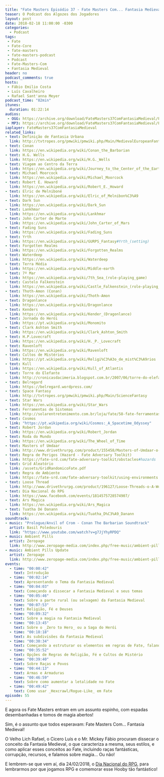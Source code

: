 ```yaml
---
title: "Fate Masters Episódio 37 - Fate Masters Com... Fantasia Medieval"
teaser: O Podcast dos Algozes dos Jogadores
layout: post
date: 2018-02-18 11:00:00 -0300
categories:
  - Podcast
tags:
 - Fate
 - Fate-Core
 - fate-masters
 - fate-masters-podcast
 - Podcast
 - Fate-Masters-Com
 - Fantasia Medieval
header: no
podcast_comments: true 
hosts:
 - Fábio Emilio Costa
 - Luís Cavalheiro
 - Rafael Sant'anna Meyer
podcast_time: "82min"
itunes:
  duration: 01:22:14
audios:
 - OGG: https://archive.org/download/FateMasters37ComFantasiaMedieval/FateMasters37-ComFantasiaMedieval.ogg
 - MP3: https://archive.org/download/FateMasters37ComFantasiaMedieval/FateMasters37-ComFantasiaMedieval.mp3
iaplayer: FateMasters37ComFantasiaMedieval
related_links:
- text: Definição de Fantasia Urbana
  link: http://tvtropes.org/pmwiki/pmwiki.php/Main/MedievalEuropeanFantasy
- text: Conan
  link: https://en.wikipedia.org/wiki/Conan_the_Barbarian
- text: H.G. Wells
  link: https://en.wikipedia.org/wiki/H.G._Wells
- text: Viagem ao Centro da Terra
  link: https://en.wikipedia.org/wiki/Journey_to_the_Center_of_the_Earthan
- text: Michael Moorcock
  link: https://en.wikipedia.org/wiki/Michael_Moorcock
- text: Robert E. Howard
  link: https://en.wikipedia.org/wiki/Robert_E._Howard
- text: Elric de Melniboné
  link: https://en.wikipedia.org/wiki/Elric_of_Melnibon%C3%A9
- text: Dark Sun
  link: https://en.wikipedia.org/wiki/Dark_Sun
- text: Lankhmar
  link: https://en.wikipedia.org/wiki/Lankhmar
- text: John Carter de Marte
  link: https://en.wikipedia.org/wiki/John_Carter_of_Mars
- text: Fading Suns
  link: https://en.wikipedia.org/wiki/Fading_Suns
- text: Yrth
  link: https://en.wikipedia.org/wiki/GURPS_Fantasy#Yrth_(setting)
- text: Forgotten Realms
  link: https://en.wikipedia.org/wiki/Forgotten_Realms
- text: Waterdeep
  link: https://en.wikipedia.org/wiki/Waterdeep
- text: Terra Média
  link: https://en.wikipedia.org/wiki/Middle-earth
- text: 7º Mar
  link: https://en.wikipedia.org/wiki/7th_Sea_(role-playing_game)
- text: Castelo Falkenstein
  link: https://en.wikipedia.org/wiki/Castle_Falkenstein_(role-playing_game)
- text: Thoth-Amon (Conan)
  link: https://en.wikipedia.org/wiki/Thoth-Amon
- text: Dragonlance
  link: https://en.wikipedia.org/wiki/Dragonlance
- text: Kenders
  link: https://en.wikipedia.org/wiki/Kender_(Dragonlance)
- text: Jornada do Herói
  link: https://pt.wikipedia.org/wiki/Monomito
- text: Clark Ashton Smith
  link: https://en.wikipedia.org/wiki/Clark_Ashton_Smith
- text: H.P.Lovecraft
  link: https://en.wikipedia.org/wiki/H._P._Lovecraft
- text: Ravenloft
  link: https://en.wikipedia.org/wiki/Ravenloft
- text: Cultos de Mistérios
  link: https://pt.wikipedia.org/wiki/Religi%C3%A3o_de_mist%C3%A9rios
- text: Kull
  link: https://en.wikipedia.org/wiki/Kull_of_Atlantis
- text: Torre do Elefante
  link: http://cronicasdacimeria.blogspot.com.br/2007/06/torre-do-elefante.html?view=sidebar
- text: Belregard
  link: https://belregard.wordpress.com/
- text: Space Fantasy
  link: http://tvtropes.org/pmwiki/pmwiki.php/Main/ScienceFantasy
- text: Star Wars
  link: https://en.wikipedia.org/wiki/Star_Wars
- text: Ferramentas de Sistemas
  link: http://solarentretenimento.com.br/loja/fate/58-fate-ferramentas-do-sistema-digital.html
- text: Cosmos
  link: "https://pt.wikipedia.org/wiki/Cosmos:_A_Spacetime_Odyssey"
- text: Robert Jordan
  link: https://en.wikipedia.org/wiki/Robert_Jordan
- text: Roda do Mundo
  link: https://en.wikipedia.org/wiki/The_Wheel_of_Time
- text: Masters of Umdaar
  link: http://www.drivethrurpg.com/product/155458/Masters-of-Umdaar-o-A-World-of-Adventure-for-Fate-Core
- text: Regra de Perigos (Hazard - Fate Adversary Toolkit)
  link: https://fate-srd.com/fate-adversary-toolkit/obstacles#hazards
- text: Grid Aleatório
  link: /assets/GridRandomicoFate.pdf
- text: Regra de Ambiente
  link: https://fate-srd.com/fate-adversary-toolkit/using-environments
- text: Loose Thread
  link: http://www.drivethrurpg.com/product/196127/Loose-Threads-o-A-World-of-Adventure-for-Fate-Core
- text: Dia Nacional do RPG
  link: https://www.facebook.com/events/1814575728574907/
- text: Ars Magica
  link: https://en.wikipedia.org/wiki/Ars_Magica
- text: Tuatha Dé Danann
  link: https://en.wikipedia.org/wiki/Tuatha_D%C3%A9_Danann
soundtrack:
- music: "Prologue/Anvil of Crom - Conan The Barbarian Soundtrack"
  artist: Basil Poledouris
  link: "https://www.youtube.com/watch?v=g7JjYhyRPDQ"
- music: Ambient Pills
  artist: Zeropage
  link: http://www.zeropage-media.com/index.php/free-music/ambient-pills
- music: Ambient Pills Update
  artist: Zeropage
  link: http://www.zeropage-media.com/index.php/free-music/ambient-pills-update
events:
  - time: "00:00:42"
    text: Introdução
  - time: "00:02:14"
    text: Apresentando o Tema da Fantasia Medieval
  - time: "00:04:03"
    text: Começando a dissecar a Fantasia Medieval e seus temas
  - time: "00:05:46"
    text: Sobre a parte rural (ou selvagem) da Fantasia Medieval
  - time: "00:07:53"
    text: Religião, Fé e Deuses
  - time: "00:09:32"
    text: Sobre a magia na Fantasia Medieval
  - time: "00:13:45"
    text: Sobre o _Zero to Hero_ ou a Saga do Herói
  - time: "00:18:18"
    text: As subdivisões da Fantasia Medieval
  - time: "00:30:34"
    text: Começando a estruturar os elementos em regras de Fate, falando (ou não) de Magia
  - time: "00:35:52"
    text: Opções de Regras de Religião, Fé e Cultos de Mistério
  - time: "00:39:40"
    text: Sobre Raças e Povos
  - time: "00:44:13"
    text: Armas e Armaduras
  - time: "00:46:59"
    text: Sobre como aumentar a letalidade no Fate 
  - time: "00:49:42"
    text: Como usar _Hexcrawl/Rogue-Like_ em Fate
episode: 55
---
```


E agora os Fate Masters entram em um assunto espinho, com espadas desembanhadas e tomos de magia abertos!

Sim, é o assunto que todos esperavam: Fate Masters Com... Fantasia Medieval!

O Velho Lich Rafael, o Cicero Luís e o Mr. Mickey Fábio  procuram dissecar o conceito da Fantasia Medieval, o que caracteriza a mesma, seus estilos, e como aplicar esses conceitos ao Fate, incluindo raças fantásticas, corrupção, recursos, e falamos sobre magia... Ou não!

E lembrem-se que vem aí, dia 24/02/2018, o [Dia Nacional do RPG](https://www.facebook.com/events/1814575728574907/), para lembrarmos por que jogamos RPG e comemorar esse Hooby tão fantástico!

